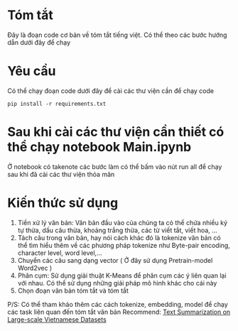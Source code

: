 # Tóm tắt
Đây là đoạn code cơ bản về tóm tắt tiếng việt. Có thể theo các bước hướng dẫn dưới đây để chạy

# Yêu cầu
Có thể chạy đoạn code dưới đây để cài các thư viện cần để chạy code

```
pip install -r requirements.txt
```
# Sau khi cài các thư viện cần thiết có thể chạy notebook Main.ipynb
Ở notebook có takenote các bước làm có thể bấm vào nút run all để chạy sau khi đã cài các thư viện thỏa mãn

# Kiến thức sử dụng

1. Tiền xử lý văn bản: Văn bản đầu vào của chúng ta có thể chứa nhiều ký tự thừa, dấu câu thừa, khoảng trắng thừa, các từ viết tắt, viết hoa, ... 
2. Tách câu trong văn bản, hay nói cách khác đó là tokenize văn bản có thể tìm hiểu thêm về các phương pháp tokenize như Byte-pair encoding, character level, word level,...
3. Chuyển các câu sang dạng vector ( Ở đây sử dụng Pretrain-model Word2vec )
4. Phân cụm: Sử dụng giải thuật K-Means để phân cụm các ý liên quan lại với nhau. Có thể sử dụng những giải pháp mô hình khác cho cái này
5. Chọn đoạn văn bản tóm tắt và tóm tắt

P/S: Có thể tham khảo thêm các cách tokenize, embedding, model để chạy các task liên quan đến tóm tắt văn bản
Recommend: [Text Summarization on Large-scale Vietnamese Datasets](https://www.researchgate.net/profile/Thanh-Nghi-Do/publication/366806176_Text_Summarization_on_Large-scale_Vietnamese_Datasets/links/6516b5411e2386049de5baff/Text-Summarization-on-Large-scale-Vietnamese-Datasets.pdf)